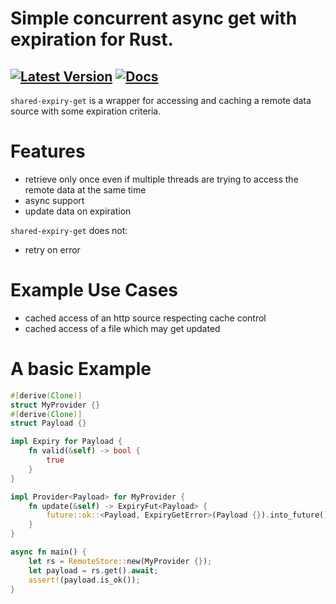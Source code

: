 # Simple concurrent async get with expiration for Rust.
[![Latest Version](https://img.shields.io/crates/v/shared-expiry-get.svg)](https://crates.io/crates/shared-expiry-get)
[![Docs](https://docs.rs/shared-expiry-get/badge.svg)](https://docs.rs/shared-expiry-get)
---

`shared-expiry-get` is a wrapper for accessing and caching a remote data source with some
expiration criteria.

# Features

- retrieve only once even if multiple threads are trying to access the remote data at the same time
- async support
- update data on expiration

`shared-expiry-get` does not:

- retry on error

# Example Use Cases

- cached access of an http source respecting cache control
- cached access of a file which may get updated

# A basic Example

```rust
#[derive(Clone)]
struct MyProvider {}
#[derive(Clone)]
struct Payload {}

impl Expiry for Payload {
    fn valid(&self) -> bool {
        true
    }
}

impl Provider<Payload> for MyProvider {
    fn update(&self) -> ExpiryFut<Payload> {
        future::ok::<Payload, ExpiryGetError>(Payload {}).into_future().boxed()
    }
}

async fn main() {
    let rs = RemoteStore::new(MyProvider {});
    let payload = rs.get().await;
    assert!(payload.is_ok());
}
```
